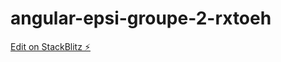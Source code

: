 # angular-epsi-groupe-2-rxtoeh

[Edit on StackBlitz ⚡️](https://stackblitz.com/edit/angular-epsi-groupe-2-rxtoeh)